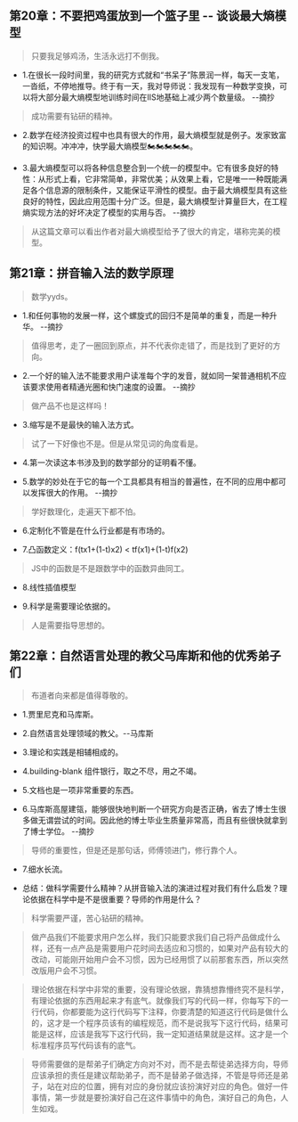 ## 第20章：不要把鸡蛋放到一个篮子里 -- 谈谈最大熵模型

>只要我足够鸡汤，生活永远打不倒我。

- 1.在很长一段时间里，我的研究方式就和“书呆子”陈景润一样，每天一支笔，一沓纸，不停地推导。终于有一天，我对导师说：我发现有一种数学变换，可以将大部分最大熵模型地训练时间在IIS地基础上减少两个数量级。 --摘抄

>成功需要有钻研的精神。

- 2.数学在经济投资过程中也具有很大的作用，最大熵模型就是例子。发家致富的知识啊。冲冲冲，快学最大熵模型🏍🏍🏍🏍🏍。

- 3.最大熵模型可以将各种信息整合到一个统一的模型中。它有很多良好的特性：从形式上看，它非常简单，非常优美；从效果上看，它是唯一一种既能满足各个信息源的限制条件，又能保证平滑性的模型。由于最大熵模型具有这些良好的特性，因此应用范围十分广泛。但是，最大熵模型计算量巨大，在工程熵实现方法的好坏决定了模型的实用与否。 --摘抄

>从这篇文章可以看出作者对最大熵模型给予了很大的肯定，堪称完美的模型。

## 第21章：拼音输入法的数学原理

>数学yyds。

- 1.和任何事物的发展一样，这个螺旋式的回归不是简单的重复，而是一种升华。 --摘抄

>值得思考，走了一圈回到原点，并不代表你走错了，而是找到了更好的方向。

- 2.一个好的输入法不能要求用户读准每个字的发音，就如同一架普通相机不应该要求使用者精通光圈和快门速度的设置。 --摘抄

>做产品不也是这样吗！

- 3.缩写是不是最快的输入法方式。

>试了一下好像也不是。但是从常见词的角度看是。

- 4.第一次读这本书涉及到的数学部分的证明看不懂。

- 5.数学的妙处在于它的每一个工具都具有相当的普遍性，在不同的应用中都可以发挥很大的作用。 --摘抄

>学好数理化，走遍天下都不怕。

- 6.定制化不管是在什么行业都是有市场的。

- 7.凸函数定义：f(tx1+(1-t)x2) < tf(x1)+(1-t)f(x2)

>JS中的函数是不是跟数学中的函数异曲同工。

- 8.线性插值模型

- 9.科学是需要理论依据的。

>人是需要指导思想的。

## 第22章：自然语言处理的教父马库斯和他的优秀弟子们

>布道者向来都是值得尊敬的。

- 1.贾里尼克和马库斯。

- 2.自然语言处理领域的教父。--马库斯

- 3.理论和实践是相辅相成的。

- 4.building-blank 组件银行，取之不尽，用之不竭。

- 5.文档也是一项非常重要的东西。

- 6.马库斯高屋建瓴，能够很快地判断一个研究方向是否正确，省去了博士生很多做无谓尝试的时间。因此他的博士毕业生质量非常高，而且有些很快就拿到了博士学位。 --摘抄

>导师的重要性，但是还是那句话，师傅领进门，修行靠个人。

- 7.细水长流。

- 总结：做科学需要什么精神？从拼音输入法的演进过程对我们有什么启发？理论依据在科学中是不是很重要？导师的作用是什么？

>科学需要严谨，苦心钻研的精神。

>做产品我们不能要求用户怎么样，我们只能要求我们自己将产品做成什么样，还有一点产品是需要用户花时间去适应和习惯的，如果对产品有较大的改动，可能刚开始用户会不习惯，因为已经用惯了以前那套东西，所以突然改版用户会不习惯。

>理论依据在科学中非常的重要，没有理论依据，靠猜想靠懵终究不是科学，有理论依据的东西用起来才有底气。就像我们写的代码一样，你每写下的一行代码，你都要能为这行代码写下注释，你要清楚的知道这行代码是做什么的，这才是一个程序员该有的编程规范，而不是说我写下这行代码，结果可能是这样，应该是我写下这行代码，我一定知道结果就是这样。这才是一个标准程序员写代码该有的底气。

>导师需要做的是帮弟子们确定方向对不对，而不是去帮徒弟选择方向，导师应该承担的责任是建议帮助弟子，而不是替弟子做选择，不管是导师还是弟子，站在对应的位置，拥有对应的身份就应该扮演好对应的角色。做好一件事情，第一步就是要扮演好自己在这件事情中的角色，演好自己的角色，人生如戏。





























